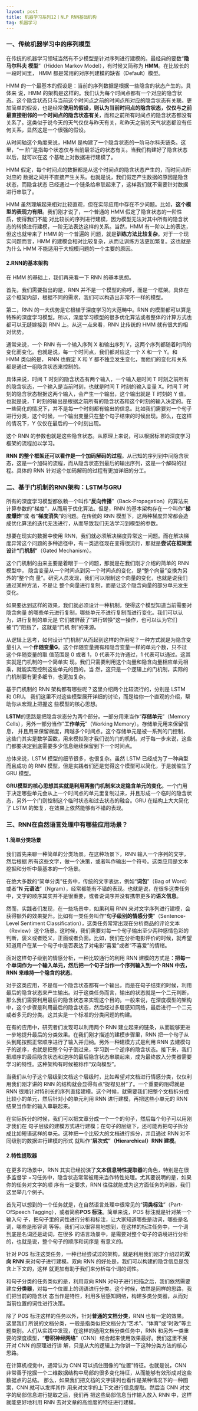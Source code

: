 ```yaml
---
layout: post
title: 机器学习系列12丨NLP RNN基础机构
tag: 机器学习
---
```


### 一、传统机器学习中的序列模型

在传统的机器学习领域当然有不少模型是针对序列进行建模的。最经典的要数“**隐马尔科夫 模型**”（Hidden Markov Model），有时候又简称为 **HMM**。在比较长的一段时间里， HMM 都是常用的对序列建模的缺省（Default）模型。

HMM 的一个最基本的假设是：当前的序列数据是根据一些隐含的状态产生的。具体来 说，HMM 的架构是这样的。我们认为每个时间点都有一个对应的隐含状态。这个隐含状态只与当前这个时间点之前的时间点所对应的隐含状态有关联。更加简单的假设，也是经常**使用的假设，则认为当前时间点的隐含状态，仅仅与之前最直接相邻的一个时间点的隐含状态有关**，而和之前所有时间点的隐含状态都没有关系了。这类似于说今天的天气仅仅与昨天有关，和昨天之前的天气状态都没有任何关系，显然这是一个很强的假设。

从时间轴这个角度来说，HMM 是构建了一个隐含状态的一阶马尔科夫链条。这里，“一 阶”是指每个状态仅与当前最邻近的状态有关。当我们构建好了隐含状态以后，就可以在这 个基础上对数据进行建模了。

HMM 假定，每个时间点的数据都是从这个时间点的隐含状态产生的，而时间点所对应的 数据之间并不直接产生关系。也就是说，我们假定产生数据的原因是隐含状态，而隐含状态 已经通过一个链条给串联起来了，这样我们就不需要针对数据进行串联了。

HMM 虽然理解起来相对比较直观，但在实际应用中存在不少问题。比如，**这个模型的表现力有限**。我们刚才说了，一个普通的 HMM 假定了隐含状态的一阶性质，使得我们不能 对比较长的序列进行建模，因为模型无法对其中所有的隐含状态的转换进行建模，一阶无法表达这样的关系。当然，HMM 有一阶以上的表达，但这也就带来了 HMM 的一个普遍的 问题，就是**训练方法比较复杂**。对于一个现实问题而言，HMM 的建模会相对比较复杂，从而让训练方法更加繁复。这也就是为什么 HMM 不能适用于大规模问题的一个主要的原因。

#### 2.RNN的基本架构

在 HMM 的基础上，我们再来看一下 RNN 的基本思想。

首先，我们需要指出的是，RNN 并不是一个模型的称呼，而是一个框架。具体在这个框架内部，根据不同的需求，我们可以构造出非常不一样的模型。

第二，RNN 的一大优势是它根植于深度学习的大范畴中。RNN 的模型都可以算是特殊的深度学习模型。所以，深度学习模型的很多优化算法或者整体的计算方式也都可以无缝嫁接到 RNN 上。从这一点来看，RNN 比传统的 HMM 就有很大的相对优势。

通常来说，一个 RNN 有一个输入序列 X 和输出序列 Y，这两个序列都随着时间的变化而变化。也就是说，每一个时间点，我们都对应这一个 X 和一个 Y。和 HMM 类似的是， RNN 也假定 X 和 Y 都不独立发生变化，而他们的变化和关系都是通过一组隐含状态来控制的。

具体来说，时间 T 时刻的隐含状态有两个输入，一个输入是时间 T 时刻之前所有的隐含状态，一个输入是当前时刻，也就是时间 T 时刻的输入变量 X。时间 T 时刻的隐含状态根据这两个输入，会产生一个输出，这个输出就是 T 时刻的 Y 值。也就是说，T 时刻的输出是根据之前所有的隐含状态和这个时刻的输入决定的。在一些简化的情况下，并不是每一个时刻都有输出的信息。比如我们需要对一个句子进行分类，这个时候，一个输出变量只在整个句子结束的时候出现。那么，在这样的情况下，Y 仅仅在最后的一个时刻出现。

这个 RNN 的参数也就是这些隐含状态。从原理上来说，可以根据标准的深度学习框架的流程加以学习。

**RNN 的整个框架还可以看作是一个加码解码的过程**。从已知的序列到中间隐含状态，这是一个加码的流程，而从隐含状态到最后的输出序列，这是一个解码的过程。具体的 RNN 针对这个加码解码的过程有更加详细的分工。

### 二、基于门机制的RNN架构：LSTM与GRU

所有的深度学习模型都依赖一个叫作“**反向传播**”（Back-Propagation）的算法来计算参数的“梯度”，从而用于优化算法。但是，RNN 的基本架构存在一个叫作“**梯度爆炸**”或 者“**梯度消失**”的问题。在传统的 RNN 模型下，这两种梯度异常都会造成优化算法的迭代无法进行，从而导致我们无法学习到模型的参数。

想要在现实的数据中使用 RNN，我们就必须解决梯度异常这一问题。而在解决梯度异常这个问题的多种途径中，有一类途径现在变得很流行，那就是**尝试在框架里设计“门机制”**（Gated Mechanism）。

这个门机制的由来主要是着眼于一个问题，那就是在我们刚才介绍的简单的 RNN 模型中， 隐含变量从一个时间点到另一个时间点的变化，是“整个向量”变换为另外的“整个向 量”。研究人员发现，我们可以限制这个向量的变化，也就是说我们通过某种方法，不是让 整个向量进行复制，而是让这个隐含向量的部分单元发生变化。

如果要达到这样的效果，我们就必须设计一种机制，使得这个模型知道当前需要对隐含向量 的哪些单元进行复制，哪些单元不进行复制而进行变化。我们可以认为，进行复制的单元是 它们被屏蔽了“进行转换”这一操作，也可以认为它们被“门”阻挡了，这就是“门机 制”的来源。

从逻辑上思考，如何设计“门机制”从而起到这样的作用呢？一种方式就是为隐含变量引入 一个**伴随变量G**。这个伴随变量拥有和隐含变量一样的单元个数，只不过这个伴随变量的取 值范围是 0 或者 1，0 代表不允许通过，1 代表可以通过。这其实就是门机制的一个简单实 现。我们只需要利用这个向量和隐含向量相应单元相乘，就能实现控制这些单元的目的。当 然，这只是一个逻辑上的门机制，实际的门机制要有更多细节，也更加复杂。

基于门机制的 RNN 架构都有哪些呢？这里介绍两个比较流行的，分别是 LSTM 和 GRU。 我们这里不对这些模型展开详细的讨论，而是给你一个直观的介绍，帮助你从宏观上把握这 些模型的核心思想。

**LSTM**的思路是把隐含状态分为两个部分。一部分用来当作“**存储单元**”（Memory Cells），另外一部分当作“**工作单元**”（Working Memory）。存储单元用来保留信息， 并且用来保留梯度，跨越多个时间点。这个存储单元是被一系列的门控制，这些门其实是数学函数，用来模拟刚才我们说的门的机制。对于每一步来说，这些门都要决定到底需要多少信息继续保留到下一个时间点。

总体来说，LSTM 模型的细节很多，也很复杂。虽然 LSTM 已经成为了一种典型而且成功 的 RNN 模型，但是实践者们还是觉得这个模型可以简化，于是就催生了 GRU 模型。

**GRU模型的核心思想其实就是利用两套门机制来决定隐含单元的变化**。一个门用于决定哪些单元会从上一个时间点的单元里复制过来，并且形成一个临时的隐含状态，另外一个门则控制这个临时状态和过去状态的融合。GRU 在结构上大大简化了 LSTM 的繁复，在效果上依然能够有不错的表现。

### 三、RNN在自然语言处理中有哪些应用场景？

#### 1.简单分类场景

我们首先来聊一种简单的分类场景。在这种场景下，RNN 输入一个序列的文字，然后根据 所有这些文字，做一个决策，或者叫作输出一个符号。这类应用是文本挖掘和分析中最基本的一个场景。

在绝大多数的“简单分类”任务中，传统的文字表达，例如“**词包**”（Bag of Word）或者“**N 元语法**”（Ngram），经常都能有不错的表现。也就是说，在很多这类任务中，文字的顺序其实并不是很重要，或者说词序并没有携带更多的**语义信息**。

然而，实践者们发现，在一些场景中，如果利用 RNN 来对文字序列进行建模，会获得额外的效果提升。比如有一类任务叫作“**句子级别的情感分类**”（Sentence-Level Sentiment Classification），这类任务常常出现在分析商品的评论文本（Review）这个场景。这时候，我们需要对每一个句子输出至少两种感情色彩的判断，褒义或者贬义，正面或者负面。比如，我们在分析电影评价的时候，就希望知道用户在某一个句子中是否表达了对电影“喜爱”或者“不喜爱”的情绪。


面对这样句子级别的情感分析，一种比较通行的利用 RNN 建模的方式是：**把每一个单词作为一个输入单元，然后把一个句子当作一个序列输入到一个 RNN 中去，RNN 来维持一个隐含的状态**。

对于这类应用，不是每一个隐含状态都有一个输出，而是在句子结束的时候，利用最后的隐含状态来产生输出。对于这类任务而言，输出的状态就是一个二元判断，那么我们需要利用最后的隐含状态来实现这个目的。一般来说，在深度模型的架构中，这个步骤是利用最后的隐含状态，然后经过多层感知网络，最后进行一个二元或者多元的分类。这其实是一个标准的分类问题的构建。

在有的应用中，研究者们发现可以利用两个 RNN 建立起来的链条，从而能够更进一步地提升最后的分类效果。在我们刚才描述的建模步骤里，RNN 把一个句子从头到尾按照正常顺序进行了输入并归纳。另外一种建模方式是利用 RNN 去建模句子的逆序，也就是把整个句子倒过来，学习到一个逆序的隐含状态。接下来，我们把顺序的最后隐含状态和逆序的最后隐含状态串联起来，成为最终放入分类器需要学习的特性。这种架构有时候被称作“双向模型”。

当我们从句子这个层级到文档这个层级时，比如希望对文档进行情感分类，仅仅利用我们刚才讲的 RNN 的结构就会显得有点“捉襟见肘”了。一个重要的阻碍就是 RNN 很难针对特别长的序列直接建模。这个时候，就需要我们把整个文档拆分成比较小的单元，然后针对小的单元利用 RNN 进行建模，再把这些小单元的 RNN 结果当作新的输入串联起来。

在实际拆分的时候，我们可以把文章分成一个一个的句子，然后每个句子可以用刚才我们在
句子层级的建模方式进行建模；在句子的层级下，还可能再把句子拆分成比如短语这样的单元。这种把一个比较大的文档进行拆分，并且通过 RNN 对不同级别的数据进行建模的形式 就叫作“**层次式”（Hierarchical）RNN 建模**。

#### 2.特性提取器
在更多的场景中，RNN 其实已经扮演了**文本信息特性提取器**的角色，特别是在很多监督学 =习任务中，隐含状态常常被用来当作特性处理。尤其要说明的是，如果你的任务对文字的顺 序有一定要求，RNN 往往就能成为这方面任务的利器，我们这里举几个例子。

首先可以想到的一个任务就是，在自然语言处理中很常见的“**词类标注**”（Part-OfSpeech Tagging），或者简称**POS 标注**。简单来说，POS 标注就是针对某一个输入句 子，把句子里的词性进行分析和标注，让大家知道哪些是动词，哪些是名词，哪些是形容词 等等。我们可以很容易地想到，在这样的标注任务中，一个词到底是名词还是动词，在很多 的语言场景中，是需要对整个句子的语境进行分析的，也就是说，整个句子的顺序和词序是 有意义的。

针对 POS 标注这类任务，一种已经尝试过的架构，就是利用我们刚才介绍过的**双向 RNN** 来对句子进行建模。双向 RNN 的好处是，我们可以构建的隐含信息是包含上下文的，这样 就更加有助于我们来分析每个词的词性。

和句子分类的任务类似的是，利用双向 RNN 对句子进行扫描之后，我们依然需要建立**分类器**，对每一个位置上的词语进行分类。这个时候，依然是同样的思路，我们把当前的隐含状 态当作是特性，利用多层感知网络，构建多类分类器，从而对当前位置的词性进行决策。

除了 POS 标注这样的任务以外，针对**普通的文档分类**，RNN 也有一定的效果。这里我们 所说的文档分类，一般是指类似把文档分为“艺术”、“体育”或“时政”等主题类别。人们从实践中发现，在这样的通用文档分类任务中，RNN 和另外一类重要的深度模型，“**卷积神经网络**”（CNN）结合起来使用效果最好。我们这里不展开对 CNN 的原理进行讲 解，只是从大的逻辑上为你讲一下这种分类方法的核心思路。

在计算机视觉中，通常认为 CNN 可以抓住图像的“位置”特征。也就是说，CNN 非常善于挖掘一个二维数据结构中局部的很多变化特征，从而能够有效形成对这些数据点的总结。 那么，如果我们把文档的文字排列也看作是某种情况下的一种图案，CNN 就可以发挥其作 用来对文字的上下文进行信息提取。然后当 CNN 对文字的局部信息进行提取之后，我们再 把这些局部信息当作输入放入 RNN 中，这样就能更好地利用 RNN 去对文章的高维度的特征进行建模。
